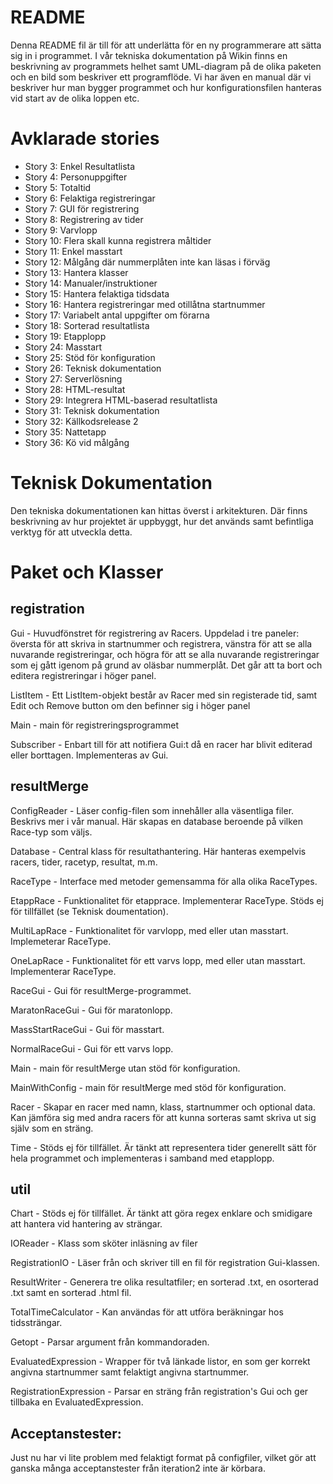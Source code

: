 # README

Denna README fil är till för att underlätta för en ny programmerare att sätta sig in i programmet. I vår tekniska dokumentation på Wikin finns en beskrivning av programmets helhet samt UML-diagram på de olika paketen och en bild som beskriver ett programflöde. Vi har även en manual där vi beskriver hur man bygger programmet och hur konfigurationsfilen hanteras vid start av de olika loppen etc. 

# Avklarade stories 

* Story 3: Enkel Resultatlista
* Story 4: Personuppgifter
* Story 5: Totaltid
* Story 6: Felaktiga registreringar
* Story 7: GUI för registrering
* Story 8: Registrering av tider
* Story 9: Varvlopp
* Story 10: Flera skall kunna registrera måltider
* Story 11: Enkel masstart
* Story 12: Målgång där nummerplåten inte kan läsas i förväg
* Story 13: Hantera klasser
* Story 14: Manualer/instruktioner
* Story 15: Hantera felaktiga tidsdata
* Story 16: Hantera registreringar med otillåtna startnummer
* Story 17: Variabelt antal uppgifter om förarna
* Story 18: Sorterad resultatlista
* Story 19: Etapplopp
* Story 24: Masstart
* Story 25: Stöd för konfiguration
* Story 26: Teknisk dokumentation
* Story 27: Serverlösning
* Story 28: HTML-resultat
* Story 29: Integrera HTML-baserad resultatlista
* Story 31: Teknisk dokumentation
* Story 32: Källkodsrelease 2
* Story 35: Nattetapp
* Story 36: Kö vid målgång 

# Teknisk Dokumentation

Den tekniska dokumentationen kan hittas överst i arkitekturen. Där finns beskrivning av hur projektet är uppbyggt, hur det används samt befintliga verktyg för att utveckla detta.

# Paket och Klasser

## registration

Gui - Huvudfönstret för registrering av Racers. Uppdelad i tre paneler: översta för att skriva in startnummer och registrera, vänstra för att se alla nuvarande registreringar, och högra för att se alla nuvarande registreringar som ej gått igenom på grund av oläsbar nummerplåt. Det går att ta bort och editera registreringar i höger panel.

ListItem - Ett ListItem-objekt består av Racer med sin registerade tid, samt Edit och Remove button om den befinner sig i höger panel

Main - main för registreringsprogrammet

Subscriber - Enbart till för att notifiera Gui:t då en racer har blivit editerad eller borttagen. Implementeras av Gui.



## resultMerge

ConfigReader - Läser config-filen som innehåller alla väsentliga filer. Beskrivs mer i vår manual. Här skapas en database beroende på vilken Race-typ som väljs.

Database - Central klass för resultathantering. Här hanteras exempelvis racers, tider, racetyp, resultat, m.m.

RaceType - Interface med metoder gemensamma för alla olika RaceTypes.

EtappRace - Funktionalitet för etapprace. Implementerar RaceType. Stöds ej för tillfället (se Teknisk doumentation).

MultiLapRace - Funktionalitet för varvlopp, med eller utan masstart. Implemeterar RaceType.

OneLapRace - Funktionalitet för ett varvs lopp, med eller utan masstart. Implementerar RaceType. 

RaceGui - Gui för resultMerge-programmet.

MaratonRaceGui - Gui för maratonlopp.

MassStartRaceGui - Gui för masstart.

NormalRaceGui - Gui för ett varvs lopp.

Main - main för resultMerge utan stöd för konfiguration.

MainWithConfig - main för resultMerge med stöd för konfiguration.

Racer - Skapar en racer med namn, klass, startnummer och optional data. Kan jämföra sig med andra racers för att kunna sorteras samt skriva ut sig själv som en sträng.

Time - Stöds ej för tillfället. Är tänkt att representera tider generellt sätt för hela programmet och implementeras i samband med etapplopp.



## util

Chart - Stöds ej för tillfället. Är tänkt att göra regex enklare och smidigare att hantera vid hantering av strängar.

IOReader - Klass som sköter inläsning av filer

RegistrationIO - Läser från och skriver till en fil för registration Gui-klassen.

ResultWriter - Generera tre olika resultatfiler; en sorterad .txt, en osorterad .txt samt en sorterad .html fil.

TotalTimeCalculator - Kan användas för att utföra beräkningar hos tidssträngar.

Getopt - Parsar argument från kommandoraden.

EvaluatedExpression - Wrapper för två länkade listor, en som ger korrekt angivna startnummer samt felaktigt angivna startnummer.

RegistrationExpression - Parsar en sträng från registration's Gui och ger tillbaka en EvaluatedExpression.

## Acceptanstester:

Just nu har vi lite problem med felaktigt format på configfiler, vilket gör att ganska många acceptanstester från iteration2 inte är körbara.

